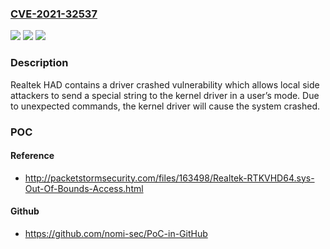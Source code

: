 ### [CVE-2021-32537](https://cve.mitre.org/cgi-bin/cvename.cgi?name=CVE-2021-32537)
![](https://img.shields.io/static/v1?label=Product&message=HDA%20driver&color=blue)
![](https://img.shields.io/static/v1?label=Version&message=8155%3C%3D%209150%20&color=brighgreen)
![](https://img.shields.io/static/v1?label=Vulnerability&message=None&color=brighgreen)

### Description

Realtek HAD contains a driver crashed vulnerability which allows local side attackers to send a special string to the kernel driver in a user’s mode. Due to unexpected commands, the kernel driver will cause the system crashed.

### POC

#### Reference
- http://packetstormsecurity.com/files/163498/Realtek-RTKVHD64.sys-Out-Of-Bounds-Access.html

#### Github
- https://github.com/nomi-sec/PoC-in-GitHub

